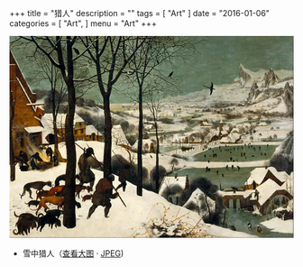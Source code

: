 +++
title = "猎人"
description = ""
tags = [
    "Art"
]
date = "2016-01-06"
categories = [
    "Art",
]
menu = "Art"
+++

![请使用支持Webp的浏览器(最新版Chrome/FireFox)查看](/images/post/20160106165800.webp)
<!--more-->
* 雪中猎人（[查看大图](/images/post/20160106161600.webp "webp格式图片") &middot; [JPEG](/images/post/20160106161600.jpg "jpeg格式图片"))
